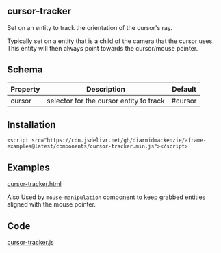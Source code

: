 ## cursor-tracker

Set on an entity to track the orientation of the cursor's ray.

Typically set on a entity that is a child of the camera that the cursor uses.  This entity will then always point towards the cursor/mouse pointer.



## Schema

| Property | Description                             | Default |
| -------- | --------------------------------------- | ------- |
| cursor   | selector for the cursor entity to track | #cursor |



## Installation

```
<script src="https://cdn.jsdelivr.net/gh/diarmidmackenzie/aframe-examples@latest/components/cursor-tracker.min.js"></script>
```


## Examples

[cursor-tracker.html](https://diarmidmackenzie.github.io/aframe-examples/component-usage/cursor-tracker.html)

Also Used by `mouse-manipulation` component to keep grabbed entities aligned with the mouse pointer.

## Code

  [cursor-tracker.js](https://github.com/diarmidmackenzie/aframe-examples/blob/main/components/cursor-tracker.js)